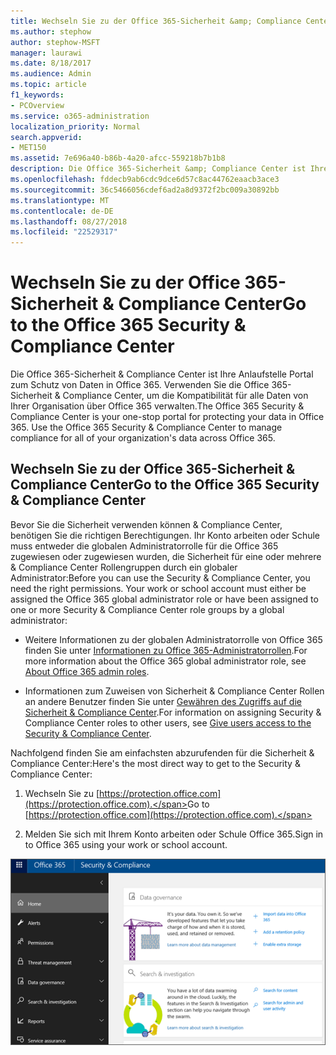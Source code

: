 ```yaml
---
title: Wechseln Sie zu der Office 365-Sicherheit &amp; Compliance Center
ms.author: stephow
author: stephow-MSFT
manager: laurawi
ms.date: 8/18/2017
ms.audience: Admin
ms.topic: article
f1_keywords:
- PCOverview
ms.service: o365-administration
localization_priority: Normal
search.appverid:
- MET150
ms.assetid: 7e696a40-b86b-4a20-afcc-559218b7b1b8
description: Die Office 365-Sicherheit &amp; Compliance Center ist Ihre Anlaufstelle Portal zum Schutz von Daten in Office 365. Verwenden Sie die Office 365-Sicherheit &amp; Compliance Center, um die Kompatibilität für alle Daten von Ihrer Organisation über Office 365 verwalten.
ms.openlocfilehash: fddecb9ab6cdc9dce6d57c8ac44762eaacb3ace3
ms.sourcegitcommit: 36c5466056cdef6ad2a8d9372f2bc009a30892bb
ms.translationtype: MT
ms.contentlocale: de-DE
ms.lasthandoff: 08/27/2018
ms.locfileid: "22529317"
---
```

# <a name="go-to-the-office-365-security-amp-compliance-center"></a><span data-ttu-id="5c8e8-104">Wechseln Sie zu der Office 365-Sicherheit &amp; Compliance Center</span><span class="sxs-lookup"><span data-stu-id="5c8e8-104">Go to the Office 365 Security &amp; Compliance Center</span></span>

<span data-ttu-id="5c8e8-p102">Die Office 365-Sicherheit &amp; Compliance Center ist Ihre Anlaufstelle Portal zum Schutz von Daten in Office 365. Verwenden Sie die Office 365-Sicherheit &amp; Compliance Center, um die Kompatibilität für alle Daten von Ihrer Organisation über Office 365 verwalten.</span><span class="sxs-lookup"><span data-stu-id="5c8e8-p102">The Office 365 Security &amp; Compliance Center is your one-stop portal for protecting your data in Office 365. Use the Office 365 Security &amp; Compliance Center to manage compliance for all of your organization's data across Office 365.</span></span>
  
## <a name="go-to-the-office-365-security-amp-compliance-center"></a><span data-ttu-id="5c8e8-107">Wechseln Sie zu der Office 365-Sicherheit &amp; Compliance Center</span><span class="sxs-lookup"><span data-stu-id="5c8e8-107">Go to the Office 365 Security &amp; Compliance Center</span></span>

<span data-ttu-id="5c8e8-p103">Bevor Sie die Sicherheit verwenden können &amp; Compliance Center, benötigen Sie die richtigen Berechtigungen. Ihr Konto arbeiten oder Schule muss entweder die globalen Administratorrolle für die Office 365 zugewiesen oder zugewiesen wurden, die Sicherheit für eine oder mehrere &amp; Compliance Center Rollengruppen durch ein globaler Administrator:</span><span class="sxs-lookup"><span data-stu-id="5c8e8-p103">Before you can use the Security &amp; Compliance Center, you need the right permissions. Your work or school account must either be assigned the Office 365 global administrator role or have been assigned to one or more Security &amp; Compliance Center role groups by a global administrator:</span></span>
  
- <span data-ttu-id="5c8e8-110">Weitere Informationen zu der globalen Administratorrolle von Office 365 finden Sie unter [Informationen zu Office 365-Administratorrollen](https://support.office.com/article/da585eea-f576-4f55-a1e0-87090b6aaa9d).</span><span class="sxs-lookup"><span data-stu-id="5c8e8-110">For more information about the Office 365 global administrator role, see [About Office 365 admin roles](https://support.office.com/article/da585eea-f576-4f55-a1e0-87090b6aaa9d).</span></span> 
    
- <span data-ttu-id="5c8e8-111">Informationen zum Zuweisen von Sicherheit &amp; Compliance Center Rollen an andere Benutzer finden Sie unter [Gewähren des Zugriffs auf die Sicherheit &amp; Compliance Center](grant-access-to-the-security-and-compliance-center.md).</span><span class="sxs-lookup"><span data-stu-id="5c8e8-111">For information on assigning Security &amp; Compliance Center roles to other users, see [Give users access to the Security &amp; Compliance Center](grant-access-to-the-security-and-compliance-center.md).</span></span>
    
<span data-ttu-id="5c8e8-112">Nachfolgend finden Sie am einfachsten abzurufenden für die Sicherheit &amp; Compliance Center:</span><span class="sxs-lookup"><span data-stu-id="5c8e8-112">Here's the most direct way to get to the Security &amp; Compliance Center:</span></span>
  
1. <span data-ttu-id="5c8e8-113">Wechseln Sie zu [https://protection.office.com](https://protection.office.com).</span><span class="sxs-lookup"><span data-stu-id="5c8e8-113">Go to [https://protection.office.com](https://protection.office.com).</span></span>
    
2. <span data-ttu-id="5c8e8-114">Melden Sie sich mit Ihrem Konto arbeiten oder Schule Office 365.</span><span class="sxs-lookup"><span data-stu-id="5c8e8-114">Sign in to Office 365 using your work or school account.</span></span>
    
![Office 365-Sicherheit &amp; Compliance Center-Homepage](media/f1d35324-ac44-4f59-96a7-b11767b43201.png)
  

